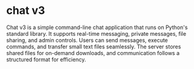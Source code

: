 # chat v3

Chat v3 is a simple command-line chat application that runs on Python's standard library. It supports real-time messaging, private messages, file sharing, and admin controls. Users can send messages, execute commands, and transfer small text files seamlessly. The server stores shared files for on-demand downloads, and communication follows a structured format for efficiency.
